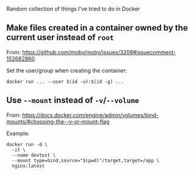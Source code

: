 Random collection of things I've tried to do in Docker

## Make files created in a container owned by the current user instead of `root`

From: https://github.com/moby/moby/issues/3206#issuecomment-152682860

Set the user/group when creating the container:

```
docker run ... --user $(id -u):$(id -g) ...
```

## Use `--mount` instead of `-v`/`--volume`

From: https://docs.docker.com/engine/admin/volumes/bind-mounts/#choosing-the--v-or-mount-flag

Example:
```
docker run -d \
  -it \
  --name devtest \
  --mount type=bind,source="$(pwd)"/target,target=/app \
  nginx:latest
```


